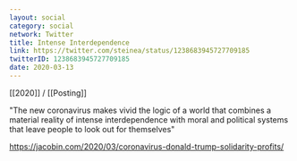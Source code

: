 ```yaml
---
layout: social
category: social
network: Twitter
title: Intense Interdependence
link: https://twitter.com/steinea/status/1238683945727709185
twitterID: 1238683945727709185
date: 2020-03-13
---
```


[[2020]] / [[Posting]]

"The new coronavirus makes vivid the logic of a world that combines a material reality of intense interdependence with moral and political systems that leave people to look out for themselves"

<https://jacobin.com/2020/03/coronavirus-donald-trump-solidarity-profits/>
